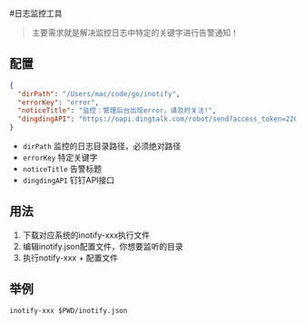 #日志监控工具

> 主要需求就是解决监控日志中特定的关键字进行告警通知！

## 配置
```json
{
  "dirPath": "/Users/mac/code/go/inotify",
  "errorKey": "error",
  "noticeTitle": "监控：管理后台出现error，请及时关注!",
  "dingdingAPI": "https://oapi.dingtalk.com/robot/send?access_token=220afa846d61ae5cc022033df758aa8507252574e66e1956c4dfd016ce411751"
}
```

- `dirPath` 监控的日志目录路径，必须绝对路径
- `errorKey` 特定关键字
- `noticeTitle` 告警标题
- `dingdingAPI` 钉钉API接口

## 用法
1. 下载对应系统的inotify-xxx执行文件
2. 编辑inotify.json配置文件，你想要监听的目录
3. 执行notify-xxx + 配置文件

## 举例
```shell
inotify-xxx $PWD/inotify.json
```